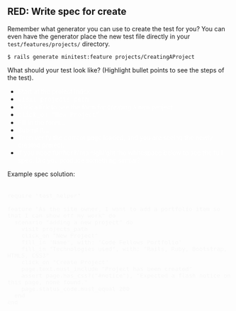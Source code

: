 ## RED: Write spec for create

Remember what generator you can use to create the test for you? You can even have the generator place the new test file directly in your `test/features/projects/` directory.

    $ rails generate minitest:feature projects/CreatingAProject

What should your test look like? (Highlight bullet points to see the steps of the test).

- <span style="color: white">
    Start at the project index
  </span>

- <span style="color: white; font-family: courier">
    visit projects_path
  </span>

- <span style="color: white">
    Click a link to see the form for creating a new project
  </span>

- <span style="color: white; font-family: courier">
    click_on "New Project"
  </span>

- <span style="color: white">
    Fill in the form...
  </span>

- <span style="color: white">
    Submit it...
  </span>

- <span style="color: white">
    Then verify the correct page loaded, and you are seeing the newly created project.
  </span>

- <span style="color: white">
    If you need further hints highlight the whitespace below to see the full spec. Did you produce something similar?
  </span>

Example spec solution:

<pre style="color: #f7f7f7; font-size: 1.1em">
    <code>
require "test_helper"

feature "As the site owner, I want to add a portfolio item so that I can show off my work" do
  scenario "adding a new project" do
    visit projects_path
    click_on "New Project"
    fill_in "Name", with: "Code Fellows Portfolio"
    fill_in "Technologies used", with: "Rails, Ruby, Bootstrap, HTML5, CSS3"
    click_on "Create Project"
    page.text.must_include "Project has been created"
    assert page.has_css?("#notice"), "Expected a flash notice on this page, none found."
    page.status_code.must_equal 200
  end
end
    </code>
</pre>
